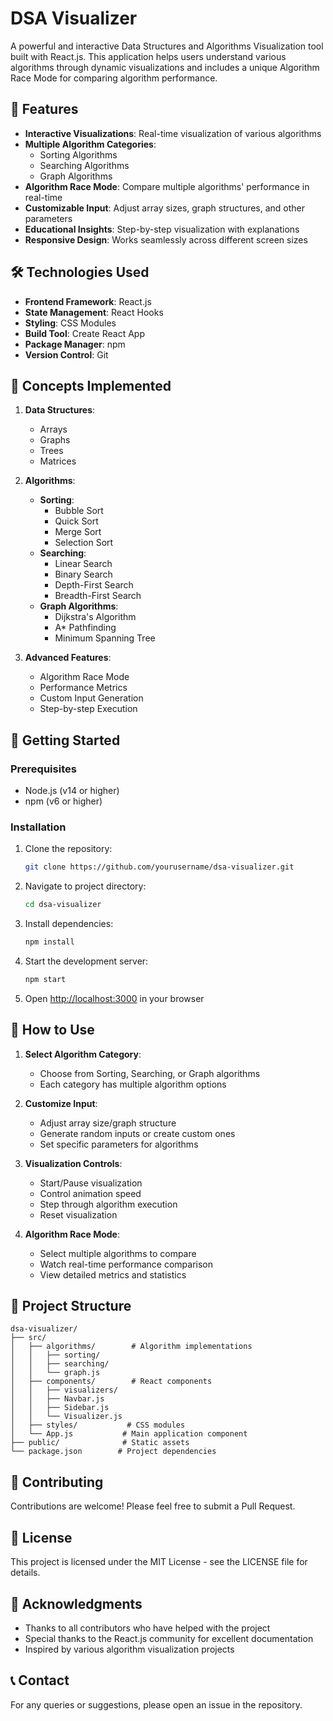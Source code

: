 # DSA Visualizer

A powerful and interactive Data Structures and Algorithms Visualization tool built with React.js. This application helps users understand various algorithms through dynamic visualizations and includes a unique Algorithm Race Mode for comparing algorithm performance.

## 🚀 Features

- **Interactive Visualizations**: Real-time visualization of various algorithms
- **Multiple Algorithm Categories**:
  - Sorting Algorithms
  - Searching Algorithms
  - Graph Algorithms
- **Algorithm Race Mode**: Compare multiple algorithms' performance in real-time
- **Customizable Input**: Adjust array sizes, graph structures, and other parameters
- **Educational Insights**: Step-by-step visualization with explanations
- **Responsive Design**: Works seamlessly across different screen sizes

## 🛠️ Technologies Used

- **Frontend Framework**: React.js
- **State Management**: React Hooks
- **Styling**: CSS Modules
- **Build Tool**: Create React App
- **Package Manager**: npm
- **Version Control**: Git

## 🎯 Concepts Implemented

1. **Data Structures**:
   - Arrays
   - Graphs
   - Trees
   - Matrices

2. **Algorithms**:
   - **Sorting**:
     - Bubble Sort
     - Quick Sort
     - Merge Sort
     - Selection Sort
   - **Searching**:
     - Linear Search
     - Binary Search
     - Depth-First Search
     - Breadth-First Search
   - **Graph Algorithms**:
     - Dijkstra's Algorithm
     - A* Pathfinding
     - Minimum Spanning Tree

3. **Advanced Features**:
   - Algorithm Race Mode
   - Performance Metrics
   - Custom Input Generation
   - Step-by-step Execution

## 🚀 Getting Started

### Prerequisites
- Node.js (v14 or higher)
- npm (v6 or higher)

### Installation

1. Clone the repository:
   ```bash
   git clone https://github.com/yourusername/dsa-visualizer.git
   ```

2. Navigate to project directory:
   ```bash
   cd dsa-visualizer
   ```

3. Install dependencies:
   ```bash
   npm install
   ```

4. Start the development server:
   ```bash
   npm start
   ```

5. Open [http://localhost:3000](http://localhost:3000) in your browser

## 📖 How to Use

1. **Select Algorithm Category**:
   - Choose from Sorting, Searching, or Graph algorithms
   - Each category has multiple algorithm options

2. **Customize Input**:
   - Adjust array size/graph structure
   - Generate random inputs or create custom ones
   - Set specific parameters for algorithms

3. **Visualization Controls**:
   - Start/Pause visualization
   - Control animation speed
   - Step through algorithm execution
   - Reset visualization

4. **Algorithm Race Mode**:
   - Select multiple algorithms to compare
   - Watch real-time performance comparison
   - View detailed metrics and statistics

## 🎨 Project Structure

```
dsa-visualizer/
├── src/
│   ├── algorithms/        # Algorithm implementations
│   │   ├── sorting/
│   │   ├── searching/
│   │   └── graph.js
│   ├── components/        # React components
│   │   ├── visualizers/
│   │   ├── Navbar.js
│   │   ├── Sidebar.js
│   │   └── Visualizer.js
│   ├── styles/           # CSS modules
│   └── App.js           # Main application component
├── public/              # Static assets
└── package.json        # Project dependencies
```

## 🤝 Contributing

Contributions are welcome! Please feel free to submit a Pull Request.

## 📝 License

This project is licensed under the MIT License - see the LICENSE file for details.

## 🙏 Acknowledgments

- Thanks to all contributors who have helped with the project
- Special thanks to the React.js community for excellent documentation
- Inspired by various algorithm visualization projects

## 📞 Contact

For any queries or suggestions, please open an issue in the repository. 